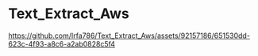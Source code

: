 # Text_Extract_Aws

https://github.com/Irfa786/Text_Extract_Aws/assets/92157186/651530dd-623c-4f93-a8c6-a2ab0828c5f4

